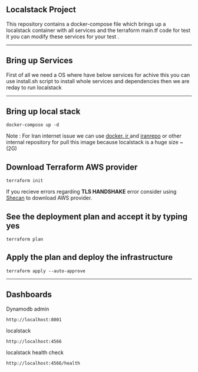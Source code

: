 ## Localstack Project
This repository contains a docker-compose file which brings up a localstack container with all services and the terraform main.tf code for test it you can modify these services for your test .
_____
## Bring up Services
First of all we need a OS where have below services for achive this you can use install.sh script to install whole services and dependencies then we are reday to run localstack 
_____

## Bring up local stack

```
docker-compose up -d
```
Note : 
  For Iran internet issue we can use [docker. ir ](docker.ir)and [iranrepo](iranrepo.ir) or other internal repository for pull this image because localstack is a huge size ~(2G)


## Download Terraform AWS provider

```
terraform init
```
If you recieve errors regarding **TLS HANDSHAKE** error consider using [Shecan](https://shecan.ir/) to download AWS provider.
## See the deployment plan and accept it by typing yes

``` 
terraform plan
```

## Apply the plan and deploy the infrastructure

```
terraform apply --auto-approve
```
--------
## Dashboards 

Dynamodb admin
```
http://localhost:8001
```
localstack
```
http://localhost:4566
```
localstack health check
```
http://localhost:4566/health
```
